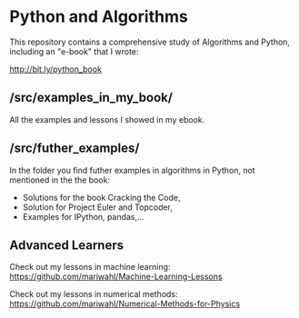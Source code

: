 Python and Algorithms
======================

This repository contains a comprehensive study of Algorithms and Python, including an "e-book" that I wrote: 

http://bit.ly/python_book 



/src/examples_in_my_book/
-------------------------
All the examples and lessons I showed in my ebook.


/src/futher_examples/
-----------------

In the folder you find futher examples in algorithms in Python, not mentioned in the the book:

* Solutions for the book Cracking the Code, 
* Solution for Project Euler and Topcoder,
* Examples for IPython, pandas,...

Advanced Learners
-----------------
Check out my lessons in machine learning:
https://github.com/mariwahl/Machine-Learning-Lessons


Check out my lessons in numerical methods:
https://github.com/mariwahl/Numerical-Methods-for-Physics


